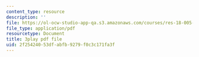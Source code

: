 ```yaml
---
content_type: resource
description: ''
file: https://ol-ocw-studio-app-qa.s3.amazonaws.com/courses/res-18-005-highlights-of-calculus-spring-2010/2f25424053dfabfb9279f0c3c171fa3f_T_I-CUOc_bk.pdf
file_type: application/pdf
resourcetype: Document
title: 3play pdf file
uid: 2f254240-53df-abfb-9279-f0c3c171fa3f
---
```

